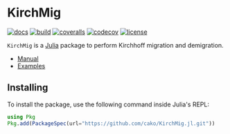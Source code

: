 # KirchMig

[![docs](https://img.shields.io/badge/docs-stable-blue.svg)](https://cako.github.io/KirchMig.jl)
[![build](https://travis-ci.org/cako/KirchMig.jl.svg?branch=master)](https://travis-ci.org/cako/KirchMig.jl)
[![coveralls](https://coveralls.io/repos/github/cako/KirchMig.jl/badge.svg)](https://coveralls.io/github/cako/KirchMig.jl)
[![codecov](https://codecov.io/gh/cako/KirchMig.jl/branch/master/graph/badge.svg)](https://codecov.io/gh/cako/KirchMig.jl)
[![license](https://img.shields.io/github/license/mashape/apistatus.svg?maxAge=2592000)](https://github.com/JuliaMath/IterativeSolvers.jl/blob/master/LICENSE)

`KirchMig` is a [Julia](http://julialang.org) package to perform Kirchhoff migration and demigration.

- [Manual](https://cako.github.io/KirchMig.jl/)
- [Examples](https://github.com/cako/KirchMig.jl/tree/master/notebooks)

## Installing

To install the package, use the following command inside Julia's REPL:
```julia
using Pkg
Pkg.add(PackageSpec(url="https://github.com/cako/KirchMig.jl.git"))
```
